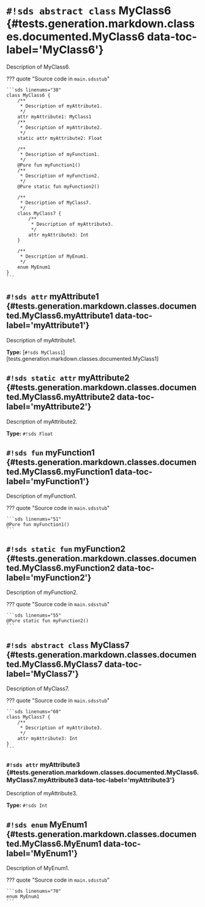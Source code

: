 # `#!sds abstract class` MyClass6 {#tests.generation.markdown.classes.documented.MyClass6 data-toc-label='MyClass6'}

Description of MyClass6.

??? quote "Source code in `main.sdsstub`"

    ```sds linenums="38"
    class MyClass6 {
        /**
         * Description of myAttribute1.
         */
        attr myAttribute1: MyClass1
        /**
         * Description of myAttribute2.
         */
        static attr myAttribute2: Float
    
        /**
         * Description of myFunction1.
         */
        @Pure fun myFunction1()
        /**
         * Description of myFunction2.
         */
        @Pure static fun myFunction2()
    
        /**
         * Description of MyClass7.
         */
        class MyClass7 {
            /**
             * Description of myAttribute3.
             */
            attr myAttribute3: Int
        }
    
        /**
         * Description of MyEnum1.
         */
        enum MyEnum1
    }
    ```

## `#!sds attr` myAttribute1 {#tests.generation.markdown.classes.documented.MyClass6.myAttribute1 data-toc-label='myAttribute1'}

Description of myAttribute1.

**Type:** [`#!sds MyClass1`][tests.generation.markdown.classes.documented.MyClass1]

## `#!sds static attr` myAttribute2 {#tests.generation.markdown.classes.documented.MyClass6.myAttribute2 data-toc-label='myAttribute2'}

Description of myAttribute2.

**Type:** `#!sds Float`

## `#!sds fun` myFunction1 {#tests.generation.markdown.classes.documented.MyClass6.myFunction1 data-toc-label='myFunction1'}

Description of myFunction1.

??? quote "Source code in `main.sdsstub`"

    ```sds linenums="51"
    @Pure fun myFunction1()
    ```

## `#!sds static fun` myFunction2 {#tests.generation.markdown.classes.documented.MyClass6.myFunction2 data-toc-label='myFunction2'}

Description of myFunction2.

??? quote "Source code in `main.sdsstub`"

    ```sds linenums="55"
    @Pure static fun myFunction2()
    ```

## `#!sds abstract class` MyClass7 {#tests.generation.markdown.classes.documented.MyClass6.MyClass7 data-toc-label='MyClass7'}

Description of MyClass7.

??? quote "Source code in `main.sdsstub`"

    ```sds linenums="60"
    class MyClass7 {
        /**
         * Description of myAttribute3.
         */
        attr myAttribute3: Int
    }
    ```

### `#!sds attr` myAttribute3 {#tests.generation.markdown.classes.documented.MyClass6.MyClass7.myAttribute3 data-toc-label='myAttribute3'}

Description of myAttribute3.

**Type:** `#!sds Int`

## `#!sds enum` MyEnum1 {#tests.generation.markdown.classes.documented.MyClass6.MyEnum1 data-toc-label='MyEnum1'}

Description of MyEnum1.

??? quote "Source code in `main.sdsstub`"

    ```sds linenums="70"
    enum MyEnum1
    ```
